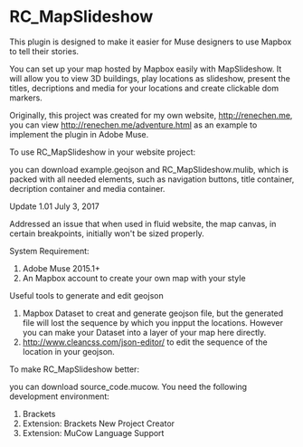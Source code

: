# RC_MapSlideshow

This plugin is designed to make it easier for Muse designers to use Mapbox to tell their stories. 

You can set up your map hosted by Mapbox easily with MapSlideshow. It will allow you to view 3D buildings, play locations as slideshow, present the titles, decriptions and media for your locations and create clickable dom markers.

Originally, this project was created for my own website, http://renechen.me, you can view http://renechen.me/adventure.html as an example to implement the plugin in Adobe Muse. 

To use RC_MapSlideshow in your website project:

you can download example.geojson and RC_MapSlideshow.mulib, which is packed with all needed elements, such as navigation buttons, title container, decription container and media container.

Update 1.01 July 3, 2017

Addressed an issue that when used in fluid website, the map canvas, in certain breakpoints, initially won't be sized properly.

System Requirement:

1. Adobe Muse 2015.1+
2. An Mapbox account to create your own map with your style

Useful tools to generate and edit geojson
1. Mapbox Dataset to creat and generate geojson file, but the generated file will lost the sequence by which you inpput the locations. However you can make your Dataset into a layer of your map here directly.
2. http://www.cleancss.com/json-editor/ to edit the sequence of the location in your geojson.


To make RC_MapSlideshow better:

you can download source_code.mucow. You need the following development environment:
1. Brackets
2. Extension: Brackets New Project Creator
3. Extension: MuCow Language Support


